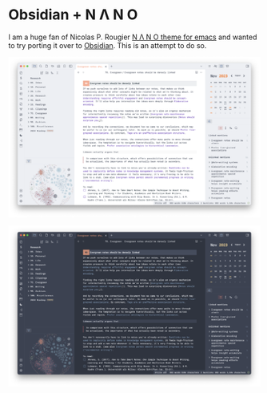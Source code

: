 # Obsidian + N Λ N O 

I am a huge fan of Nicolas P. Rougier [N Λ N O theme for emacs](https://github.com/rougier/nano-emacs) and wanted to try porting it over to [Obsidian](https://obsidian.md). This is an attempt to do so.

![Light theme.](light.png)

![Dark theme.](dark.png)
